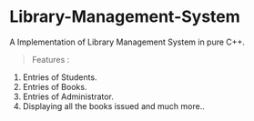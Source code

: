 # Library-Management-System
A Implementation of Library Management System in pure C++. 
> Features :
1. Entries of Students.
2. Entries of Books.
3. Entries of Administrator.
4. Displaying all the books issued and much more..
